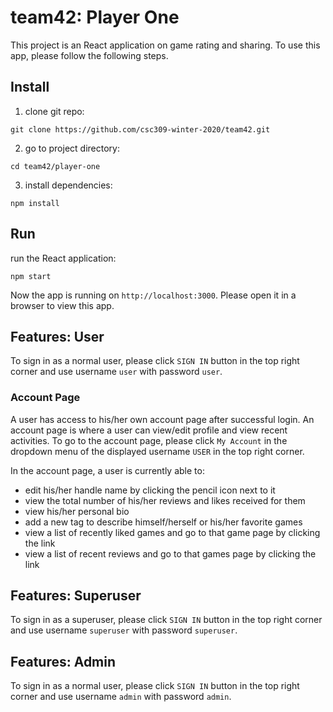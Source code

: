 # team42: Player One
This project is an React application on game rating and sharing. To use this app, please follow the following steps.
## Install
1. clone git repo:
```
git clone https://github.com/csc309-winter-2020/team42.git
```
2. go to project directory:
```
cd team42/player-one
```
3. install dependencies:
```
npm install
```
## Run
run the React application:
```
npm start
```
Now the app is running on `http://localhost:3000`. Please open it in a browser to view this app.
## Features: User
To sign in as a normal user, please click `SIGN IN` button in the top right corner and use username `user` with password `user`.
### Account Page
A user has access to his/her own account page after successful login. An account page is where a user can view/edit profile and view recent activities.
To go to the account page, please click `My Account` in the dropdown menu of the displayed username `USER` in the top right corner.

In the account page, a user is currently able to:
- edit his/her handle name by clicking the pencil icon next to it
- view the total number of his/her reviews and likes received for them
- view his/her personal bio
- add a new tag to describe himself/herself or his/her favorite games
- view a list of recently liked games and go to that game page by clicking the link
- view a list of recent reviews and go to that games page by clicking the link
## Features: Superuser
To sign in as a superuser, please click `SIGN IN` button in the top right corner and use username `superuser` with password `superuser`.
## Features: Admin
To sign in as a normal user, please click `SIGN IN` button in the top right corner and use username `admin` with password `admin`.
